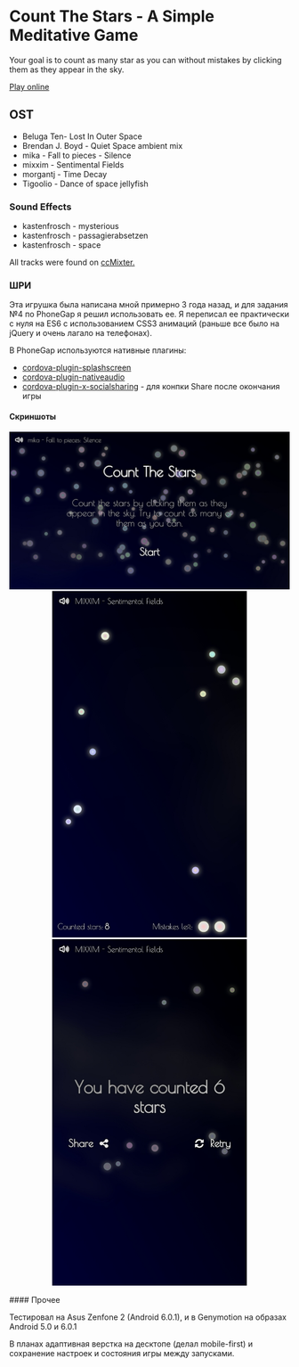 Count The Stars - A Simple Meditative Game
=================
Your goal is to count as many star as you can without mistakes by clicking them as they appear in the sky.

[Play online](http://mad-gooze.github.io/CountTheStarsGame/)

OST
------
*   Beluga Ten- Lost In Outer Space
*   Brendan J. Boyd - Quiet Space  ambient mix 
*   mika - Fall to pieces - Silence
*   mixxim - Sentimental Fields
*   morgantj - Time Decay
*   Tigoolio - Dance of space jellyfish


### Sound Effects
*   kastenfrosch  - mysterious
*   kastenfrosch  - passagierabsetzen 
*   kastenfrosch  - space 


All tracks were found on [ccMixter.](http://ccmixter.org/)

### ШРИ
Эта игрушка была написана мной примерно 3 года назад, и для задания №4 по PhoneGap я решил использовать ее. 
Я переписал ее практически с нуля на ES6 с использованием CSS3 анимаций (раньше все было на jQuery и очень лагало на телефонах).

В PhoneGap используются нативные плагины:
* [cordova-plugin-splashscreen](https://github.com/apache/cordova-plugin-splashscreen)
* [cordova-plugin-nativeaudio](https://github.com/floatinghotpot/cordova-plugin-nativeaudio)
* [cordova-plugin-x-socialsharing](https://github.com/EddyVerbruggen/SocialSharing-PhoneGap-Plugin) - для конпки Share после окончания игры

#### Скриншоты
<p align="center">
  <img src="https://github.com/MAD-GooZe/CountTheStarsGame/blob/master/screens/landscape.jpg?raw=true" width="800"/>
  <img src="https://github.com/MAD-GooZe/CountTheStarsGame/blob/master/screens/1.jpg?raw=true" width="350"/>
  <img src="https://github.com/MAD-GooZe/CountTheStarsGame/blob/master/screens/2.jpg?raw=true" width="350"/>
</p>
#### Прочее

Тестировал на Asus Zenfone 2 (Android 6.0.1), и в Genymotion на образах Android 5.0 и 6.0.1

В планах адаптивная верстка на десктопе (делал mobile-first) и сохранение настроек и состояния игры между запусками.

